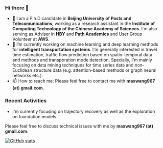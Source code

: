 ### Hi there 👋

- 💼 I am a P.h.D candidate in **Beijing University of Posts and Telecomunications**, working as a research assistant in the **Institute of Computing Technology of the Chinese Academy of Sciences**. I'm also serving as Adviser in **HBY** and **Path Academics** and User Group Volunteer at **AWS**.
- 🔭 I’m currently working on machine learning and deep learning methods for **intelligent transportation systems**. I’m generally interested in travel time estimation, traffic flow prediction based on spatio-temporal data and methods and transporation mode detection. Specially, I'm mainly focusing on data mining techniques for time series data and non-Euclidean structure data (e.g. attention-based methods or graph neural networks etc.).
- 📫 How to reach me: Please feel free to contact me with **maxwang967 (at) gmail.com**.

### Recent Activities

- I'm currently focusing on trajectory recovery as well as the exploration on foundation models.

Please feel free to discuss technical issues with me by **maxwang967 (at) gmail.com**.

[![GitHub stats](https://github-readme-stats.vercel.app/api?username=maxwang967)](https://github.com/anuraghazra/github-readme-stats)

